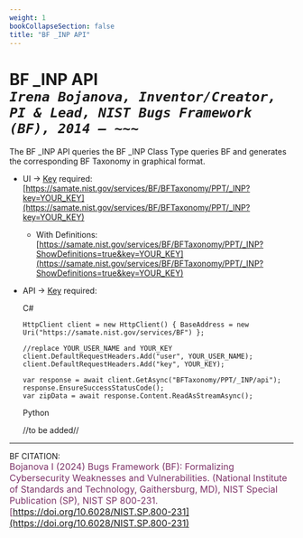 ```yaml
---
weight: 1
bookCollapseSection: false
title: "BF _INP API"
---
```


<!-- Google tag (gtag.js) -->
<script async src="https://www.googletagmanager.com/gtag/js?id=G-PJ364XPP9F"></script>
<script>
  window.dataLayer = window.dataLayer || [];
  function gtag(){dataLayer.push(arguments);}
  gtag('js', new Date());

  gtag('config', 'G-PJ364XPP9F');
</script>

# BF _INP API <br/> _`Irena Bojanova, Inventor/Creator, PI & Lead, NIST Bugs Framework (BF), 2014 – ~~~`_

The BF _INP API queries the BF _INP Class Type queries BF and generates the corresponding BF Taxonomy in graphical format.

<!-- - BF /_INP Taxonomy Excerpt  &rarr; no Key required: <br/>
  [https://samate.nist.gov/services/BF/BFTaxonomy/PPT/_INP](https://samate.nist.gov/services/BF/BFTaxonomy/PPT/_INP) <br/> -->

- UI &rarr; [Key](https://forms.gle/SRZyva5Vn1i4dQQ2A) required:<br/>
  [https://samate.nist.gov/services/BF/BFTaxonomy/PPT/_INP?key=YOUR_KEY](https://samate.nist.gov/services/BF/BFTaxonomy/PPT/_INP?key=YOUR_KEY)

  - With Definitions:<br/>
      [https://samate.nist.gov/services/BF/BFTaxonomy/PPT/_INP?ShowDefinitions=true&key=YOUR_KEY](https://samate.nist.gov/services/BF/BFTaxonomy/PPT/_INP?ShowDefinitions=true&key=YOUR_KEY)

  <!-- - Queried by BF Class taxon values: Class, Operation, Operand, Bug, Fault, Error, FinalError, and Attribute -- e.g., :<br/>
  [https://samate.nist.gov/services/BF/BFTaxonomy/PPT?Fault=NULL%20Pointer&key=YOUR_KEY](https://samate.nist.gov/services/BF/BFTaxonomy/PPT?Fault=NULL%20Pointer&key=YOUR_KEY) -->

- API &rarr; [Key](https://forms.gle/SRZyva5Vn1i4dQQ2A) required: <br/>
        
  C#
        
      HttpClient client = new HttpClient() { BaseAddress = new Uri("https://samate.nist.gov/services/BF") };

      //replace YOUR_USER_NAME and YOUR_KEY
      client.DefaultRequestHeaders.Add("user", YOUR_USER_NAME);
      client.DefaultRequestHeaders.Add("key", YOUR_KEY);

      var response = await client.GetAsync("BFTaxonomy/PPT/_INP/api");
      response.EnsureSuccessStatusCode();
      var zipData = await response.Content.ReadAsStreamAsync();


  Python 
  
  //to be added//
_______________________________

BF CITATION: <br/>
<l style="font-size: 16px; color: #7D3368"> Bojanova I (2024) Bugs Framework (BF): Formalizing Cybersecurity Weaknesses and Vulnerabilities. (National Institute of Standards and Technology, Gaithersburg, MD), NIST Special Publication (SP), NIST SP 800-231. [https://doi.org/10.6028/NIST.SP.800-231](https://doi.org/10.6028/NIST.SP.800-231)</l>  <br/>